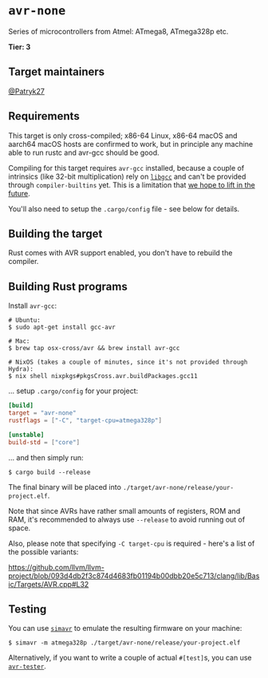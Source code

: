 # `avr-none`

Series of microcontrollers from Atmel: ATmega8, ATmega328p etc.

**Tier: 3**

## Target maintainers

[@Patryk27](https://github.com/Patryk27)

## Requirements

This target is only cross-compiled; x86-64 Linux, x86-64 macOS and aarch64 macOS
hosts are confirmed to work, but in principle any machine able to run rustc and
avr-gcc should be good.

Compiling for this target requires `avr-gcc` installed, because a couple of
intrinsics (like 32-bit multiplication) rely on [`libgcc`](https://github.com/gcc-mirror/gcc/blob/3269a722b7a03613e9c4e2862bc5088c4a17cc11/libgcc/config/avr/lib1funcs.S)
and can't be provided through `compiler-builtins` yet. This is a limitation that
[we hope to lift in the future](https://github.com/rust-lang/compiler-builtins/issues/711).

You'll also need to setup the `.cargo/config` file - see below for details.

## Building the target

Rust comes with AVR support enabled, you don't have to rebuild the compiler.

## Building Rust programs

Install `avr-gcc`:

```console
# Ubuntu:
$ sudo apt-get install gcc-avr

# Mac:
$ brew tap osx-cross/avr && brew install avr-gcc

# NixOS (takes a couple of minutes, since it's not provided through Hydra):
$ nix shell nixpkgs#pkgsCross.avr.buildPackages.gcc11
```

... setup `.cargo/config` for your project:

```toml
[build]
target = "avr-none"
rustflags = ["-C", "target-cpu=atmega328p"]

[unstable]
build-std = ["core"]
```

... and then simply run:

```console
$ cargo build --release
```

The final binary will be placed into
`./target/avr-none/release/your-project.elf`.

Note that since AVRs have rather small amounts of registers, ROM and RAM, it's
recommended to always use `--release` to avoid running out of space.

Also, please note that specifying `-C target-cpu` is required - here's a list of
the possible variants:

https://github.com/llvm/llvm-project/blob/093d4db2f3c874d4683fb01194b00dbb20e5c713/clang/lib/Basic/Targets/AVR.cpp#L32

## Testing

You can use [`simavr`](https://github.com/buserror/simavr) to emulate the
resulting firmware on your machine:

```console
$ simavr -m atmega328p ./target/avr-none/release/your-project.elf
```

Alternatively, if you want to write a couple of actual `#[test]`s, you can use
[`avr-tester`](https://github.com/Patryk27/avr-tester).
